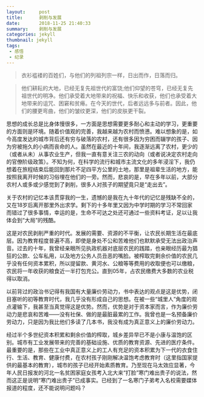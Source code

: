 ```yaml
---
layout:     post
title:      剥削与发展
date:       2018-11-25 21:40:33
summary:    剥削与发展
categories: jekyll
thumbnail: jekyll
tags:
 - 感悟
 - 纪录
---
```


>衣衫褴褛的百姓们，与他们的列祖列宗一样，日出而作，日落而归。

>他们耕耘的大地，已经无复先祖世代的富饶;他们仰望的苍穹，已经无复先祖世代的明净。他们承受着大地带来的祝福、快乐和收获，他们也承受着大地带来的诅咒、困窘和贫瘠。在今天的世代，后者远远多与前者。因此，他们的腰更弯曲，他们的皱纹更深，他们的皮肤更干裂。

思想的成长总是比身体慢很多，一方面是思想需要更多耐心和主动的学习，更重要的方面则是环境。随着价值观的完善，我越来越为农村而愤懑。难以想象的是，如今高度发达的城市背后还有穷与破落的农村，还有很多因为穷困而辍学的孩子、因为穷被拖久的小病而丧命的人。虽然在最近的十年间，我逐渐远离了农村，更少的（或者从未）从事农业生产，但我一直有意关注三农的动向（或者说决定农村走向的官僚阶级政策）。不知为何，在科学的流行和城市主流文化的多年浸淫下，我仍想着在旅程结束后能回到那片不足四平方公里的土地，那里是祖辈生活的地方，能按照我离开时候的习俗埋在他们的一旁。然而，悲哀的是，早在多年以前，大部分农村人或多或少感觉到了剥削，很多人对孩子的期望竟只是“走出去”。

关于农村的记忆本该贯穿我的一生，遗憾的是我在九十年代的记忆是残缺不全的，又在18岁后离开那里外出求学。剩下的十多年里又因为中学时期的学习不常回家而错过了很多事情，幸运的是，生命不可达之处还可通过一些资料考证，足以让我体会到“大局”的残酷。

这是对农民剥削严重的时代。发展的需要、资源的不平衡，让农民长期生活在最底层。因为教育程度普遍不高，即使是身处不公和苦难他们也默默承受无法出政治声音。过去的十年，我曾经亲眼所见执政机器对底层农民的践踏，也亲眼经历最为猖狂的公款、公车私用，以及地方公务人员丑恶的嘴脸。被榨取完剩余价值的农民几乎没有任何资本累积，所以提留款、黄河水、公粮等等费用的收取便也可以缴粮，农民将一年收获的粮食近一半打包充公。直到05年，占农民缴费大多数的农业税得以取消。

以前背过的政治书记得有我国有大量廉价劳动力，书中表达的观点是这是优势，闭目塞听的初等教育时代，我几乎没有形成自己的思想。在被一些“城里人”角度的观点灌输下，我甚至当真觉得这是优势。然而，优势是对于资本家而言，作为廉价劳动力是悲哀和苦难——没有社保、做的是最脏最累的工作。我曾也是一名预备廉价劳动力，只是因为我比他们多读了几本书，我没有成为真正意义上的廉价劳动力。

经过半个多世纪资本积累和剩余价值的榨取，城乡差异早已不是小康与温饱的区别。城市有工业发展带来的完善的基础设施、优质的教育资源、先进的医疗条件。最重要的是，那些在工业中真正意义上的工人有充足的资本积累为下一代的衣食住行、生活、教育、健康付费，在农村孩子刚刚解决温饱考虑教育时（这里指国家提供的最基本的教育），城市的孩子已经开始素质教育。乃至现在马太效应显著，今年人民日报发的河北一名贫困家庭女孩考入北大来“打脸”寒门难出贵子的说法，然而这正是说明“寒门难出贵子”已成事实。已经到了一名寒门子弟考入名校需要媒体报道的程度，还不能说明问题吗？




